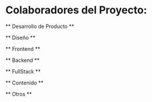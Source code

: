 # Colaboradores del Proyecto:

** Desarrollo de Producto **




** Diseño **




** Frontend **




** Backend **



** FullStack **




** Contenido **




** Otros **
